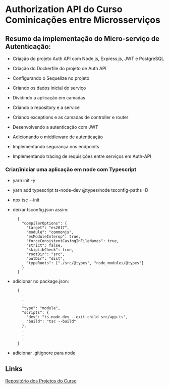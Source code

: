# Authorization API do Curso Cominicações entre Microsserviços

## Resumo da implementação do Micro-serviço de Autenticação:

- Criação do projeto Auth API com Node.js, Express.js, JWT e PostgreSQL

- Criação do Dockerfile do projeto de Auth API

- Configurando o Sequelize no projeto

- Criando os dados inicial do serviço

- Dividindo a aplicação em camadas

- Criando o repository e a service

- Criando exceptions e as camadas de controller e router

- Desenvolvendo a autenticação com JWT

- Adicionando o middleware de autenticação

- Implementando segurança nos endpoints

- Implementando tracing de requisições entre serviços em Auth-API

### Criar/iniciar uma aplicação em node com Typescript

- yarn init -y

- yarn add typescript ts-node-dev @types/node tsconfig-paths -D

- npx tsc --init

- deixar tsconfig.json assim:

        {
          "compilerOptions": {
            "target": "es2017",
            "module": "commonjs",
            "esModuleInterop": true,
            "forceConsistentCasingInFileNames": true,
            "strict": false,
            "skipLibCheck": true,
            "rootDir": "src",
            "outDir": "dist",
            "typeRoots": ["./src/@types", "node_modules/@types"]
          }
        }

- adicionar no package.json:

        {
          .
          .
          .
          "type": "module",
          "scripts": {
            "dev": "ts-node-dev --exit-child src/app.ts",
            "build": "tsc --build"
          },
          .
          .
          .
        }

- adicionar .gitignore para node

## Links

[Repositório dos Projetos do Curso](https://github.com/rodolfoHOk/udemy.comunicacao-microsservicos)
